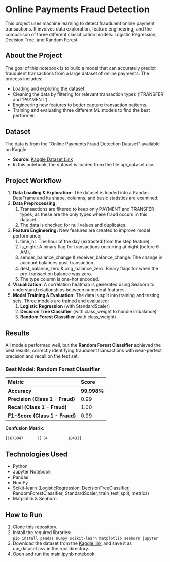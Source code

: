 # Online Payments Fraud Detection
This project uses machine learning to detect fraudulent online payment transactions. It involves data exploration, feature engineering, and the comparison of three different classification models: Logistic Regression, Decision Tree, and Random Forest.
## About the Project
The goal of this notebook is to build a model that can accurately predict fraudulent transactions from a large dataset of online payments. The process includes:

- Loading and exploring the dataset.
- Cleaning the data by filtering for relevant transaction types ('TRANSFER' and 'PAYMENT').
- Engineering new features to better capture transaction patterns.
- Training and evaluating three different ML models to find the best performer.
## Dataset
The data is from the "Online Payments Fraud Detection Dataset" available on Kaggle:

- **Source:** [Kaggle Dataset Link](https://www.kaggle.com/datasets/rupakroy/online-payments-fraud-detection-dataset)
- In this notebook, the dataset is loaded from the file upi\_dataset.csv.
## **Project Workflow**
1. **Data Loading & Exploration:** The dataset is loaded into a Pandas DataFrame and its shape, columns, and basic statistics are examined.
1. **Data Preprocessing:**
   1. Transactions are filtered to keep only PAYMENT and TRANSFER types, as these are the only types where fraud occurs in this dataset.
   1. The data is checked for null values and duplicates.
1. **Feature Engineering:** New features are created to improve model performance:
   1. time\_hr: The hour of the day (extracted from the step feature).
   1. is\_night: A binary flag for transactions occurring at night (before 6 AM).
   1. sender\_balance\_change & receiver\_balance\_change: The change in account balances post-transaction.
   1. dest\_balance\_zero & orig\_balance\_zero: Binary flags for when the pre-transaction balance was zero.
   1. The type column is one-hot encoded.
1. **Visualization:** A correlation heatmap is generated using Seaborn to understand relationships between numerical features.
1. **Model Training & Evaluation:** The data is split into training and testing sets. Three models are trained and evaluated:
   1. **Logistic Regression** (with StandardScaler)
   1. **Decision Tree Classifier** (with class\_weight to handle imbalance)
   1. **Random Forest Classifier** (with class\_weight)
## **Results**
All models performed well, but the **Random Forest Classifier** achieved the best results, correctly identifying fraudulent transactions with near-perfect precision and recall on the test set.
### **Best Model: Random Forest Classifier**

|**Metric**|**Score**|
| :- | :- |
|**Accuracy**|**99.998%**|
|**Precision (Class 1 - Fraud)**|0\.99|
|**Recall (Class 1 - Fraud)**|1\.00|
|**F1-Score (Class 1 - Fraud)**|0\.99|

**Confusion Matrix:**

``[[670047      7]``
``[4         1043]]``
## **Technologies Used**
- Python
- Jupyter Notebook
- Pandas
- NumPy
- Scikit-learn (LogisticRegression, DecisionTreeClassifier, RandomForestClassifier, StandardScaler, train\_test\_split, metrics)
- Matplotlib & Seaborn
## **How to Run**
1. Clone this repository.
1. Install the required libraries:\
   ``pip install pandas numpy scikit-learn matplotlib seaborn jupyter``
1. Download the dataset from the [Kaggle link](https://www.kaggle.com/datasets/rupakroy/online-payments-fraud-detection-dataset) and save it as upi\_dataset.csv in the root directory.
1. Open and run the main.ipynb notebook.
